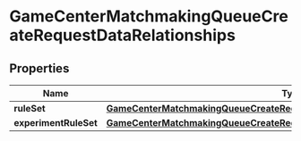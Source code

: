 

# GameCenterMatchmakingQueueCreateRequestDataRelationships


## Properties

| Name | Type | Description | Notes |
|------------ | ------------- | ------------- | -------------|
|**ruleSet** | [**GameCenterMatchmakingQueueCreateRequestDataRelationshipsRuleSet**](GameCenterMatchmakingQueueCreateRequestDataRelationshipsRuleSet.md) |  |  |
|**experimentRuleSet** | [**GameCenterMatchmakingQueueCreateRequestDataRelationshipsExperimentRuleSet**](GameCenterMatchmakingQueueCreateRequestDataRelationshipsExperimentRuleSet.md) |  |  [optional] |



